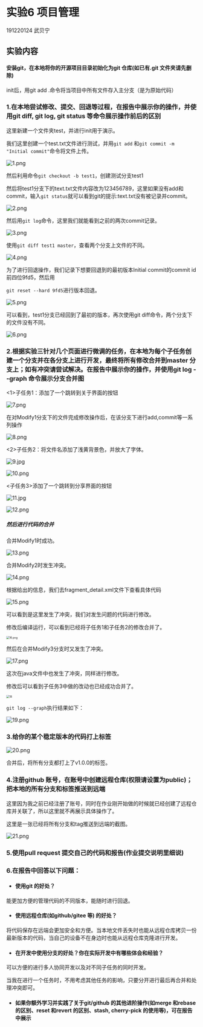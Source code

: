 # 实验6 项目管理

191220124 武贝宁



## 实验内容

#### 安装git，在本地将你的开源项目目录初始化为git 仓库(如已有.git 文件夹请先删除)

init后，用git add .命令将当项目中所有文件存入主分支（是为原始代码）

### 1.在本地尝试修改、提交、回退等过程，在报告中展示你的操作，并使用git diff, git log, git status 等命令展示操作前后的区别

这里新建一个文件夹test，并进行init用于演示。

我们这里创建一个test.txt文件进行测试，并用`git add` 和`git commit -m "Initial commit"`命令将文件上传。

![1.png](https://github.com/Baykin5/NJU-SE2021-autumn-Lab6/blob/main/Report/191220124-%E6%AD%A6%E8%B4%9D%E5%AE%81/ref/1.png?raw=true)

然后利用命令`git checkout -b test1`，创建测试分支test1

然后将test1分支下的text.txt文件内容改为123456789，这里如果没有add和commit，输入`git status`就可以看到git的提示:text.txt没有被记录并commit。

![2.png](https://github.com/Baykin5/NJU-SE2021-autumn-Lab6/blob/main/Report/191220124-%E6%AD%A6%E8%B4%9D%E5%AE%81/ref/2.png?raw=true)

然后用`git log`命令，这里我们就能看到之前的两次commit记录。

![3.png](https://github.com/Baykin5/NJU-SE2021-autumn-Lab6/blob/main/Report/191220124-%E6%AD%A6%E8%B4%9D%E5%AE%81/ref/3.png?raw=true)

使用`git diff test1 master`，查看两个分支上文件的不同。

![4.png](https://github.com/Baykin5/NJU-SE2021-autumn-Lab6/blob/main/Report/191220124-%E6%AD%A6%E8%B4%9D%E5%AE%81/ref/4.png?raw=true)

为了进行回退操作，我们记录下想要回退到的最初版本Initial commit的commit id前四位9fd5，然后用

`git reset --hard 9fd5`进行版本回退。

![5.png](https://github.com/Baykin5/NJU-SE2021-autumn-Lab6/blob/main/Report/191220124-%E6%AD%A6%E8%B4%9D%E5%AE%81/ref/5.png?raw=true)

可以看到，test1分支已经回到了最初的版本，再次使用git diff命令，两个分支下的文件没有不同。

![6.png](https://github.com/Baykin5/NJU-SE2021-autumn-Lab6/blob/main/Report/191220124-%E6%AD%A6%E8%B4%9D%E5%AE%81/ref/6.png?raw=true)



### 2.根据实验三针对几个页面进行微调的任务，在本地为每个子任务创建一个分支并在各分支上进行开发，最终将所有修改合并到master 分支上；如有冲突请尝试解决。在报告中展示你的操作，并使用git log --graph 命令展示分支合并图

<1>子任务1：添加了一个跳转到关于界面的按钮

![7.png](https://github.com/Baykin5/NJU-SE2021-autumn-Lab6/blob/main/Report/191220124-%E6%AD%A6%E8%B4%9D%E5%AE%81/ref/7.jpg?raw=true)

在对Modify1分支下的文件完成修改操作后，在该分支下进行add,commit等一系列操作

![8.png](https://github.com/Baykin5/NJU-SE2021-autumn-Lab6/blob/main/Report/191220124-%E6%AD%A6%E8%B4%9D%E5%AE%81/ref/8.png?raw=true)

<2>子任务2：将文件名添加了浅黄背景色，并放大了字体。

![9.jpg](https://github.com/Baykin5/NJU-SE2021-autumn-Lab6/blob/main/Report/191220124-%E6%AD%A6%E8%B4%9D%E5%AE%81/ref/9.jpg?raw=true)

![10.png](https://github.com/Baykin5/NJU-SE2021-autumn-Lab6/blob/main/Report/191220124-%E6%AD%A6%E8%B4%9D%E5%AE%81/ref/10.png?raw=true)

<子任务3>添加了一个跳转到分享界面的按钮

![11.jpg](https://github.com/Baykin5/NJU-SE2021-autumn-Lab6/blob/main/Report/191220124-%E6%AD%A6%E8%B4%9D%E5%AE%81/ref/11.jpg?raw=true)

![12.png](https://github.com/Baykin5/NJU-SE2021-autumn-Lab6/blob/main/Report/191220124-%E6%AD%A6%E8%B4%9D%E5%AE%81/ref/12.png?raw=true)



##### 然后进行代码的合并

合并Modify1时成功。

![13.png](https://github.com/Baykin5/NJU-SE2021-autumn-Lab6/blob/main/Report/191220124-%E6%AD%A6%E8%B4%9D%E5%AE%81/ref/13.png?raw=true)

合并Modify2时发生冲突。

![14.png](https://github.com/Baykin5/NJU-SE2021-autumn-Lab6/blob/main/Report/191220124-%E6%AD%A6%E8%B4%9D%E5%AE%81/ref/14.png?raw=true)

根据给出的信息，我们去fragment_detail.xml文件下查看具体代码

![15.png](https://github.com/Baykin5/NJU-SE2021-autumn-Lab6/blob/main/Report/191220124-%E6%AD%A6%E8%B4%9D%E5%AE%81/ref/15.png?raw=true)

可以看到是这里发生了冲突，我们对发生问题的代码进行修改。

修改后编译运行，可以看到已经将子任务1和子任务2的修改合并了。

<img src="https://github.com/Baykin5/NJU-SE2021-autumn-Lab6/blob/main/Report/191220124-%E6%AD%A6%E8%B4%9D%E5%AE%81/ref/16.png?raw=true" alt="16.png" style="zoom:50%;" />



然后在合并Modify3分支时又发生了冲突。

![17.png](https://github.com/Baykin5/NJU-SE2021-autumn-Lab6/blob/main/Report/191220124-%E6%AD%A6%E8%B4%9D%E5%AE%81/ref/17.png?raw=true)

这次在java文件中也发生了冲突，同样进行修改。

修改后可以看到子任务3中做的改动也已经成功合并了。

<img src="https://github.com/Baykin5/NJU-SE2021-autumn-Lab6/blob/main/Report/191220124-%E6%AD%A6%E8%B4%9D%E5%AE%81/ref/18.png?raw=true" alt="18" style="zoom:50%;" />

`git log --graph`执行结果如下：

![19.png](https://github.com/Baykin5/NJU-SE2021-autumn-Lab6/blob/main/Report/191220124-%E6%AD%A6%E8%B4%9D%E5%AE%81/ref/19.png?raw=true)

### 3.给你的某个稳定版本的代码打上标签

![20.png](https://github.com/Baykin5/NJU-SE2021-autumn-Lab6/blob/main/Report/191220124-%E6%AD%A6%E8%B4%9D%E5%AE%81/ref/20.png?raw=true)

合并后，将所有分支都打上了v1.0.0的标签。

### 4.注册github 账号，在账号中创建远程仓库(权限请设置为public)；把本地的所有分支和标签推送到远端

这里因为我之前已经注册了账号，同时在作业刚开始做的时候就已经创建了远程仓库并关联了，所以这里就不再展示具体操作了。

这里是一张已经将所有分支和tag推送到远端的截图。

![21.png](https://github.com/Baykin5/NJU-SE2021-autumn-Lab6/blob/main/Report/191220124-%E6%AD%A6%E8%B4%9D%E5%AE%81/ref/21.png?raw=true)

### 5.使用pull request 提交自己的代码和报告(作业提交说明里细说)



### 6.在报告中回答以下问题：

- #### 使用git 的好处？

能更加方便的管理代码的不同版本，能随时进行回退。

- #### 使用远程仓库(如github/gitee 等) 的好处？

将代码保存在远端会更加安全和方便。当本地文件丢失时也能从远程仓库拷贝一份最新版本的代码，当自己的设备不在身边时也能从远程仓库克隆进行开发。

- #### 在开发中使用分支的好处？你在实际开发中有哪些体会和经验？

可以方便的进行多人协同开发以及对不同子任务的同时开发。

当我在进行一个任务时，不用考虑其他任务的影响，只要分开进行最后再合并和处理冲突即可。

- #### 如果你额外学习并实践了关于git/github 的其他进阶操作(如merge 和rebase 的区别、reset 和revert 的区别、stash, cherry-pick 的使用等)，可在报告中展示